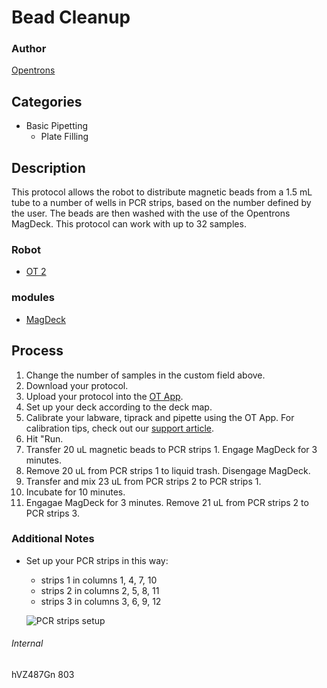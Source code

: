 # Bead Cleanup

### Author
[Opentrons](http://www.opentrons.com/)

## Categories
* Basic Pipetting
    * Plate Filling

## Description
This protocol allows the robot to distribute magnetic beads from a 1.5 mL tube to a number of wells in PCR strips, based on the number defined by the user. The beads are then washed with the use of the Opentrons MagDeck. This protocol can work with up to 32 samples.

### Robot
* [OT 2](https://opentrons.com/ot-2)

### modules
* [MagDeck](https://shop.opentrons.com/products/magdeck)

## Process
1. Change the number of samples in the custom field above.
2. Download your protocol.
3. Upload your protocol into the [OT App](https://opentrons.com/ot-app).
4. Set up your deck according to the deck map.
5. Calibrate your labware, tiprack and pipette using the OT App. For calibration tips, check out our [support article](https://support.opentrons.com/ot-2/getting-started-software-setup/deck-calibration).
6. Hit "Run.
7. Transfer 20 uL magnetic beads to PCR strips 1. Engage MagDeck for 3 minutes.
8. Remove 20 uL from PCR strips 1 to liquid trash. Disengage MagDeck.
9. Transfer and mix 23 uL from PCR strips 2 to PCR strips 1.
10. Incubate for 10 minutes.
11. Engagae MagDeck for 3 minutes. Remove 21 uL from PCR strips 2 to PCR strips 3.

### Additional Notes
* Set up your PCR strips in this way:
    * strips 1 in columns 1, 4, 7, 10
    * strips 2 in columns 2, 5, 8, 11
    * strips 3 in columns 3, 6, 9, 12

    ![PCR strips setup](https://s3.amazonaws.com/opentrons-protocol-library-website/custom-README-images/bead_cleanup_pcr_strip.png)

###### Internal
hVZ487Gn
803
